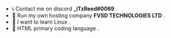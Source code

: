 - 📞 Contact me on discord __**_iTzReed#0069**__ .
- 🚀 Run my own hosting company __**FVSD TECHNOLOGIES LTD**__ .
- 🔎 I want to learn Linux .
- 📝 HTML primary coding language .
